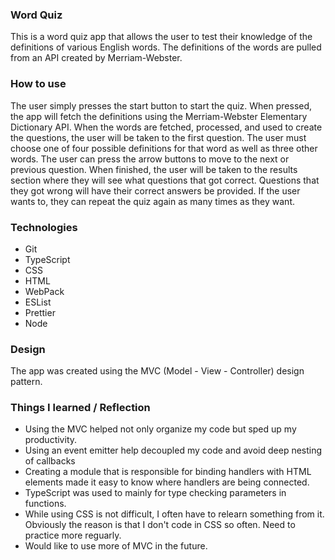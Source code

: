 ### Word Quiz

This is a word quiz app that allows the user to test their knowledge of the definitions of various English words. The definitions of the words are pulled from an API created by Merriam-Webster.

### How to use

The user simply presses the start button to start the quiz. When pressed, the app will fetch the definitions using the Merriam-Webster Elementary Dictionary API. When the words are fetched, processed, and used to create the questions, the user will be taken to the first question. The user must choose one of four possible definitions for that word as well as three other words. The user can press the arrow buttons to move to the next or previous question. When finished, the user will be taken to the results section where they will see what questions that got correct. Questions that they got wrong will have their correct answers be provided. If the user wants to, they can repeat the quiz again as many times as they want.

### Technologies

- Git 
- TypeScript
- CSS
- HTML
- WebPack
- ESList
- Prettier 
- Node

### Design

The app was created using the MVC (Model - View - Controller) design pattern.

### Things I learned / Reflection

- Using the MVC helped not only organize my code but sped up my productivity. 
- Using an event emitter help decoupled my code and avoid deep nesting of callbacks
- Creating a module that is responsible for binding handlers with HTML elements made it easy to know where handlers are
being connected.
- TypeScript was used to mainly for type checking parameters in functions. 
- While using CSS is not difficult, I often have to relearn something from it. Obviously the reason is that I don't code in CSS so often. Need to practice more reguarly.
- Would like to use more of MVC in the future. 